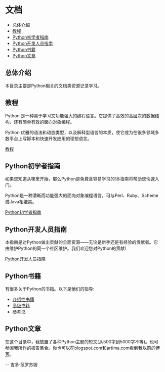# 文档

- [总体介绍](#总体介绍)
- [教程](#教程)
- [Python初学者指南](#Python初学者指南)
- [Python开发人员指南](#Python开发人员指南)
- [Python书籍](#Python书籍)
- [Python文章](#Python文章)

## 总体介绍

本目录主要是Python相关的文档类资源记录学习。

## 教程

Python 是一种易于学习又功能强大的编程语言。它提供了高效的高层次的数据结构，还有简单有效的面向对象编程。

Python 优雅的语法和动态类型，以及解释型语言的本质，使它成为在很多领域多数平台上写脚本和快速开发应用的理想语言。

[教程](tutorial/index.md)


## Python初学者指南
 
 如果您知道从哪里开始，那么Python是免费且容易学习的!本指南将帮助您快速入门。
 
 Python是一种清晰而功能强大的面向对象编程语言，可与Perl、Ruby、Scheme或Java相媲美。

[Python初学者指南](https://wiki.python.org/moin/BeginnersGuide) 
 
## Python开发人员指南

本指南是对Python做出贡献的全面资源——无论是新手还是有经验的贡献者。它由维护Python的同一个社区维护。我们欢迎您对Python的贡献!

[Python开发人员指南](https://devguide.python.org/)

## Python书籍

有很多关于Python的书籍。以下是他们的指导:

- [介绍性书籍](https://wiki.python.org/moin/IntroductoryBooks)
- [高级书籍](https://wiki.python.org/moin/AdvancedBooks)
- [参考书](https://wiki.python.org/moin/ReferenceBooks)

## Python文章

在这个目录中，我放置了各种Python主题的短文(从500字到5000字不等)。也可参阅我所作的[报告](https://legacy.python.org/doc/essays/ppt/)集合。你也可以在blogspot.com和artima.com看到我以前的[博客](https://www.artima.com/weblogs/index.jsp?blogger=guido)。

-- 吉多·范罗苏姆